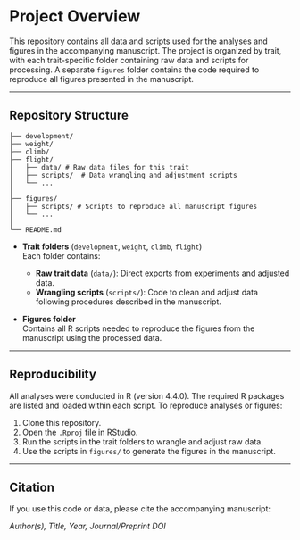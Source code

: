 # Project Overview

This repository contains all data and scripts used for the analyses and figures in the accompanying manuscript. The project is organized by trait, with each trait-specific folder containing raw data and scripts for processing. A separate `figures` folder contains the code required to reproduce all figures presented in the manuscript.  

---

## Repository Structure

```
├── development/
├── weight/
├── climb/
├── flight/
│   ├── data/ # Raw data files for this trait
│   ├── scripts/  # Data wrangling and adjustment scripts
│   └── ...
│
├── figures/
│   ├── scripts/ # Scripts to reproduce all manuscript figures
│   └── ...
│
└── README.md
```

- **Trait folders** (`development`, `weight`, `climb`, `flight`)  
  Each folder contains:  
  - **Raw trait data** (`data/`): Direct exports from experiments and adjusted data.  
  - **Wrangling scripts** (`scripts/`): Code to clean and adjust data following procedures described in the manuscript.  

- **Figures folder**  
  Contains all R scripts needed to reproduce the figures from the manuscript using the processed data.  

---

## Reproducibility

All analyses were conducted in R (version 4.4.0). The required R packages are listed and loaded within each script. To reproduce analyses or figures:  

1. Clone this repository.  
2. Open the `.Rproj` file in RStudio.  
3. Run the scripts in the trait folders to wrangle and adjust raw data.  
4. Use the scripts in `figures/` to generate the figures in the manuscript.  

---

## Citation

If you use this code or data, please cite the accompanying manuscript:  

*Author(s), Title, Year, Journal/Preprint DOI*  

